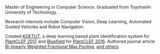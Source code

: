 Master of Engineering in Computer Science. Graduated from Toyohashi University of Technology. 

Research interests include Computer Vision, Deep Learning, Automated Guided Vehicles and Robot Navigation. 

Created [KDETUT](http://ceur-ws.org/Vol-1866/paper_134.pdf), a deep learning based plant identification system for [PlantCLEF 2017](https://www.imageclef.org/lifeclef/2017/plant) and [Bluefield](http://ceur-ws.org/Vol-1609/16090459.pdf) for [PlantCLEF 2016](https://www.imageclef.org/lifeclef/2016/plant). Authored journal article [Bi-linearly Weighted Fractional Max Pooling](https://doi.org/10.1007/s11042-017-4840-5), [and others](https://dblp.org/pid/184/1995). 
